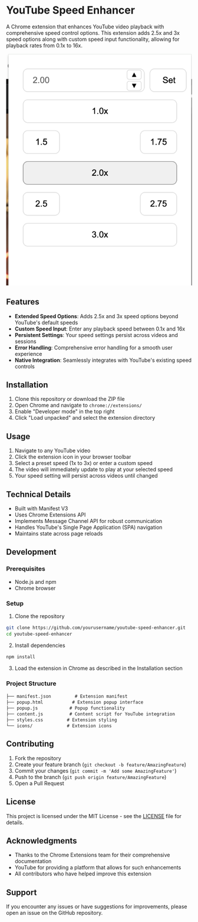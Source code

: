 # YouTube Speed Enhancer

A Chrome extension that enhances YouTube video playback with comprehensive speed control options. This extension adds 2.5x and 3x speed options along with custom speed input functionality, allowing for playback rates from 0.1x to 16x.

![Extension Screenshot](docs/screenshot.png)

## Features

- **Extended Speed Options**: Adds 2.5x and 3x speed options beyond YouTube's default speeds
- **Custom Speed Input**: Enter any playback speed between 0.1x and 16x
- **Persistent Settings**: Your speed settings persist across videos and sessions
- **Error Handling**: Comprehensive error handling for a smooth user experience
- **Native Integration**: Seamlessly integrates with YouTube's existing speed controls

## Installation

1. Clone this repository or download the ZIP file
2. Open Chrome and navigate to `chrome://extensions/`
3. Enable "Developer mode" in the top right
4. Click "Load unpacked" and select the extension directory

## Usage

1. Navigate to any YouTube video
2. Click the extension icon in your browser toolbar
3. Select a preset speed (1x to 3x) or enter a custom speed
4. The video will immediately update to play at your selected speed
5. Your speed setting will persist across videos until changed

## Technical Details

- Built with Manifest V3
- Uses Chrome Extensions API
- Implements Message Channel API for robust communication
- Handles YouTube's Single Page Application (SPA) navigation
- Maintains state across page reloads

## Development

### Prerequisites
- Node.js and npm
- Chrome browser

### Setup
1. Clone the repository
```bash
git clone https://github.com/yourusername/youtube-speed-enhancer.git
cd youtube-speed-enhancer
```

2. Install dependencies
```bash
npm install
```

3. Load the extension in Chrome as described in the Installation section

### Project Structure
```
├── manifest.json         # Extension manifest
├── popup.html           # Extension popup interface
├── popup.js            # Popup functionality
├── content.js          # Content script for YouTube integration
├── styles.css         # Extension styling
└── icons/             # Extension icons
```

## Contributing

1. Fork the repository
2. Create your feature branch (`git checkout -b feature/AmazingFeature`)
3. Commit your changes (`git commit -m 'Add some AmazingFeature'`)
4. Push to the branch (`git push origin feature/AmazingFeature`)
5. Open a Pull Request

## License

This project is licensed under the MIT License - see the [LICENSE](LICENSE) file for details.

## Acknowledgments

- Thanks to the Chrome Extensions team for their comprehensive documentation
- YouTube for providing a platform that allows for such enhancements
- All contributors who have helped improve this extension

## Support

If you encounter any issues or have suggestions for improvements, please open an issue on the GitHub repository.

